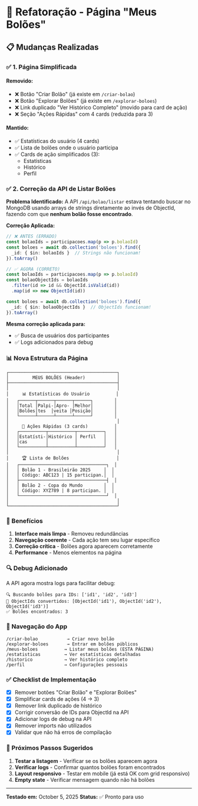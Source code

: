 # 🔄 Refatoração - Página "Meus Bolões"

## 📋 Mudanças Realizadas

### ✅ 1. Página Simplificada

#### Removido:
- ❌ Botão "Criar Bolão" (já existe em `/criar-bolao`)
- ❌ Botão "Explorar Bolões" (já existe em `/explorar-boloes`)
- ❌ Link duplicado "Ver Histórico Completo" (movido para card de ação)
- ❌ Seção "Ações Rápidas" com 4 cards (reduzida para 3)

#### Mantido:
- ✅ Estatísticas do usuário (4 cards)
- ✅ Lista de bolões onde o usuário participa
- ✅ Cards de ação simplificados (3):
  - Estatísticas
  - Histórico
  - Perfil

### ✅ 2. Correção da API de Listar Bolões

**Problema Identificado:**
A API `/api/bolao/listar` estava tentando buscar no MongoDB usando arrays de strings diretamente ao invés de ObjectId, fazendo com que **nenhum bolão fosse encontrado**.

**Correção Aplicada:**

```typescript
// ❌ ANTES (ERRADO)
const bolaoIds = participacoes.map(p => p.bolaoId)
const boloes = await db.collection('boloes').find({
  _id: { $in: bolaoIds }  // Strings não funcionam!
}).toArray()

// ✅ AGORA (CORRETO)
const bolaoIds = participacoes.map(p => p.bolaoId)
const bolaoObjectIds = bolaoIds
  .filter(id => id && ObjectId.isValid(id))
  .map(id => new ObjectId(id))

const boloes = await db.collection('boloes').find({
  _id: { $in: bolaoObjectIds }  // ObjectIds funcionam!
}).toArray()
```

**Mesma correção aplicada para:**
- ✅ Busca de usuários dos participantes
- ✅ Logs adicionados para debug

### 📊 Nova Estrutura da Página

```
┌─────────────────────────────────────────┐
│         MEUS BOLÕES (Header)            │
├─────────────────────────────────────────┤
│                                         │
│     📊 Estatísticas do Usuário          │
│   ┌──────┬──────┬──────┬──────┐        │
│   │Total │Palpi-│Apro- │Melhor│        │
│   │Bolões│tes  │veita │Posição│        │
│   └──────┴──────┴──────┴──────┘        │
│                                         │
│     🚀 Ações Rápidas (3 cards)          │
│   ┌──────────┬──────────┬──────────┐   │
│   │Estatísti-│Histórico │ Perfil   │   │
│   │cas       │          │          │   │
│   └──────────┴──────────┴──────────┘   │
│                                         │
│     🏆 Lista de Bolões                  │
│   ┌─────────────────────────────────┐  │
│   │ Bolão 1 - Brasileirão 2025     │  │
│   │ Código: ABC123 | 15 participan.│  │
│   ├─────────────────────────────────┤  │
│   │ Bolão 2 - Copa do Mundo        │  │
│   │ Código: XYZ789 | 8 participan. │  │
│   └─────────────────────────────────┘  │
│                                         │
└─────────────────────────────────────────┘
```

### 🎯 Benefícios

1. **Interface mais limpa** - Removeu redundâncias
2. **Navegação coerente** - Cada ação tem seu lugar específico
3. **Correção crítica** - Bolões agora aparecem corretamente
4. **Performance** - Menos elementos na página

### 🔍 Debug Adicionado

A API agora mostra logs para facilitar debug:

```
🔍 Buscando bolões para IDs: ['id1', 'id2', 'id3']
🔄 ObjectIds convertidos: [ObjectId('id1'), ObjectId('id2'), ObjectId('id3')]
✅ Bolões encontrados: 3
```

### 📝 Navegação do App

```
/criar-bolao           → Criar novo bolão
/explorar-boloes       → Entrar em bolões públicos  
/meus-boloes          → Listar meus bolões (ESTA PÁGINA)
/estatisticas         → Ver estatísticas detalhadas
/historico            → Ver histórico completo
/perfil               → Configurações pessoais
```

### ✅ Checklist de Implementação

- [x] Remover botões "Criar Bolão" e "Explorar Bolões"
- [x] Simplificar cards de ações (4 → 3)
- [x] Remover link duplicado de histórico
- [x] Corrigir conversão de IDs para ObjectId na API
- [x] Adicionar logs de debug na API
- [x] Remover imports não utilizados
- [x] Validar que não há erros de compilação

### 🚀 Próximos Passos Sugeridos

1. **Testar a listagem** - Verificar se os bolões aparecem agora
2. **Verificar logs** - Confirmar quantos bolões foram encontrados
3. **Layout responsivo** - Testar em mobile (já está OK com grid responsivo)
4. **Empty state** - Verificar mensagem quando não há bolões

---

**Testado em:** October 5, 2025
**Status:** ✅ Pronto para uso
